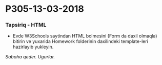 # P305-13-03-2018

### Tapsiriq - HTML
- Evde W3Schools saytindan HTML bolmesini (Form da daxil olmaqla) bitirin ve yuxarida Homework folderinin daxilindeki template-leri hazirlayib yukleyin. 

*Sabaha qeder. Ugurlar.*
